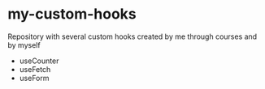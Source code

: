 # my-custom-hooks
Repository with several custom hooks created by me through courses and by myself

- useCounter
- useFetch
- useForm
